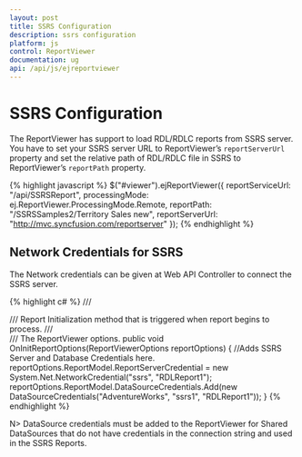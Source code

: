 ```yaml
---
layout: post
title: SSRS Configuration
description: ssrs configuration
platform: js
control: ReportViewer
documentation: ug
api: /api/js/ejreportviewer
---
```


# SSRS Configuration

The ReportViewer has support to load RDL/RDLC reports from SSRS server. You have to set your SSRS server URL to ReportViewer’s `reportServerUrl` property and set the relative path of RDL/RDLC file in SSRS to ReportViewer’s `reportPath` property. 

{% highlight javascript %}
$("#viewer").ejReportViewer({
    reportServiceUrl: "/api/SSRSReport",
    processingMode: ej.ReportViewer.ProcessingMode.Remote,
    reportPath: "/SSRSSamples2/Territory Sales new",
    reportServerUrl: "http://mvc.syncfusion.com/reportserver"
});
{% endhighlight %}

## Network Credentials for SSRS
The Network credentials can be given at Web API Controller to connect the SSRS server.

{% highlight c# %}
/// <summary>
/// Report Initialization method that is triggered when report begins to process.
/// </summary>
/// <param name="reportOptions">The ReportViewer options.</param>
public void OnInitReportOptions(ReportViewerOptions reportOptions) 
{
    //Adds SSRS Server and Database Credentials here.
    reportOptions.ReportModel.ReportServerCredential = new System.Net.NetworkCredential("ssrs", "RDLReport1");
    reportOptions.ReportModel.DataSourceCredentials.Add(new DataSourceCredentials("AdventureWorks", "ssrs1", "RDLReport1"));
}
{% endhighlight %}

N> DataSource credentials must be added to the ReportViewer for Shared DataSources that do not have credentials in the connection string and used in the SSRS Reports.

